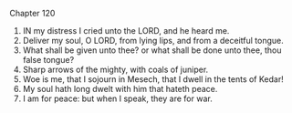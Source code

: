 

Chapter 120

1. IN my distress I cried unto the LORD, and he heard me.
2. Deliver my soul, O LORD, from lying lips, and from a deceitful tongue.
3. What shall be given unto thee?  or what shall be done unto thee, thou false tongue?
4. Sharp arrows of the mighty, with coals of juniper.
5. Woe is me, that I sojourn in Mesech, that I dwell in the tents of Kedar!
6. My soul hath long dwelt with him that hateth peace.
7. I am for peace: but when I speak, they are for war.
